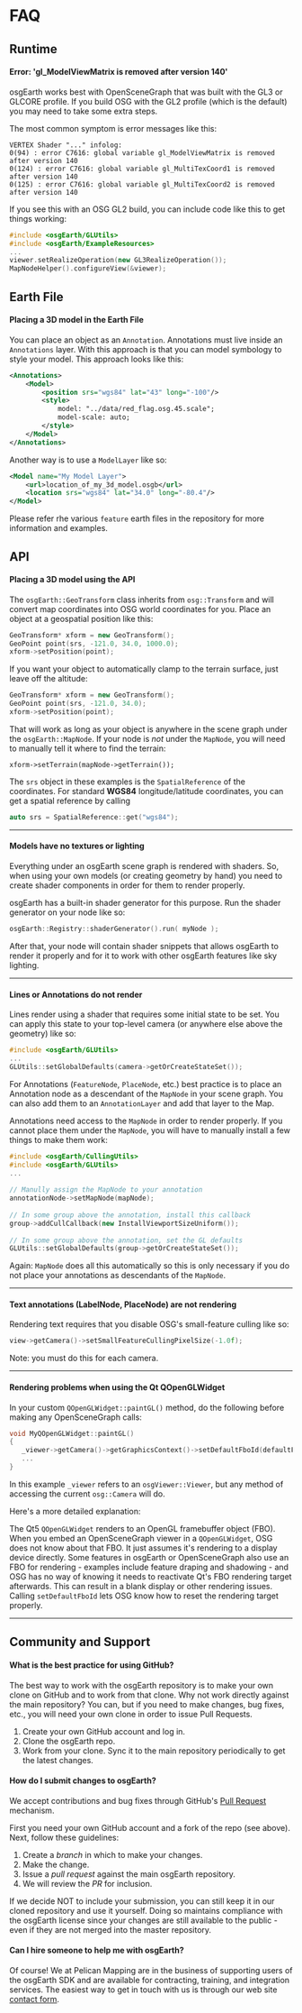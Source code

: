 # FAQ

## Runtime

#### Error: 'gl_ModelViewMatrix is removed after version 140'

osgEarth works best with OpenSceneGraph that was built with the GL3 or GLCORE profile. If you build OSG with the GL2 profile (which is the default) you may need to take some extra steps.

The most common symptom is error messages like this:
```
VERTEX Shader "..." infolog:
0(94) : error C7616: global variable gl_ModelViewMatrix is removed after version 140
0(124) : error C7616: global variable gl_MultiTexCoord1 is removed after version 140
0(125) : error C7616: global variable gl_MultiTexCoord2 is removed after version 140
```

If you see this with an OSG GL2 build, you can include code like this to get things working:
```c++
#include <osgEarth/GLUtils>
#include <osgEarth/ExampleResources>
...
viewer.setRealizeOperation(new GL3RealizeOperation());
MapNodeHelper().configureView(&viewer);
```


## Earth File

#### Placing a 3D model in the Earth File

You can place an object as an `Annotation`. Annotations must live inside an `Annotations` layer. With this approach is that you can model symbology to style your model. This approach looks like this:
```xml
<Annotations>
    <Model>
        <position srs="wgs84" lat="43" long="-100"/>
        <style>
            model: "../data/red_flag.osg.45.scale";
            model-scale: auto;
        </style>
    </Model>
</Annotations>
```

Another way is to use a `ModelLayer` like so:
```xml
<Model name="My Model Layer">
    <url>location_of_my_3d_model.osgb</url>
    <location srs="wgs84" lat="34.0" long="-80.4"/>
</Model>
```

Please refer rhe various `feature` earth files in the repository for more information and examples.

## API

#### Placing a 3D model using the API

The `osgEarth::GeoTransform` class inherits from `osg::Transform` and will convert map coordinates into OSG world coordinates for you. Place an object at a geospatial position like this:
```c++
GeoTransform* xform = new GeoTransform();
GeoPoint point(srs, -121.0, 34.0, 1000.0);
xform->setPosition(point);
```

If you want your object to automatically clamp to the terrain surface, just leave off the altitude:
```c++
GeoTransform* xform = new GeoTransform();
GeoPoint point(srs, -121.0, 34.0);
xform->setPosition(point);
```

That will work as long as your object is anywhere in the scene graph under the `osgEarth::MapNode`. If your node is *not* under the `MapNode`, you will need to manually tell it where to find the terrain:
```
xform->setTerrain(mapNode->getTerrain());
```

The `srs` object in these examples is the `SpatialReference` of the coordinates. For standard **WGS84** longitude/latitude coordinates, you can get a spatial reference by calling
```c++
auto srs = SpatialReference::get("wgs84");
```

---
#### Models have no textures or lighting

Everything under an osgEarth scene graph is rendered with shaders. So, when using your own models (or creating geometry by hand) you need to create shader components in order for them to render properly.

osgEarth has a built-in shader generator for this purpose.
Run the shader generator on your node like so:

```C++
osgEarth::Registry::shaderGenerator().run( myNode );
```

After that, your node will contain shader snippets that allows osgEarth to render it properly and for it to work with other osgEarth features like sky lighting.


---
#### Lines or Annotations do not render

Lines render using a shader that requires some initial state to be set. You can apply this state to your top-level camera (or anywhere else above the geometry) like so:

```c++
#include <osgEarth/GLUtils>
...
GLUtils::setGlobalDefaults(camera->getOrCreateStateSet());
```

For Annotations (`FeatureNode`, `PlaceNode`, etc.) best practice is to place an Annotation node as a descendant of the `MapNode` in your scene graph. You can also add them to an ```AnnotationLayer``` and add that layer to the Map.

Annotations need access to the `MapNode` in order to render properly.
If you cannot place them under the `MapNode`, you will have to manually install a few things to make them work:

```c++
#include <osgEarth/CullingUtils>
#include <osgEarth/GLUtils>
...
 
// Manully assign the MapNode to your annotation
annotationNode->setMapNode(mapNode);
 
// In some group above the annotation, install this callback
group->addCullCallback(new InstallViewportSizeUniform());
 
// In some group above the annotation, set the GL defaults
GLUtils::setGlobalDefaults(group->getOrCreateStateSet());
```

Again: `MapNode` does all this automatically so this is only necessary if you do not place your annotations as descendants of the `MapNode`.


---
#### Text annotations (LabelNode, PlaceNode) are not rendering

Rendering text requires that you disable OSG's small-feature culling like so:

```C++
view->getCamera()->setSmallFeatureCullingPixelSize(-1.0f);
```
Note: you must do this for each camera.


---
#### Rendering problems when using the Qt QOpenGLWidget

In your custom `QOpenGLWidget::paintGL()` method, do the following before making any OpenSceneGraph calls:

```c++
void MyQOpenGLWidget::paintGL()
{
   _viewer->getCamera()->getGraphicsContext()->setDefaultFboId(defaultFramebufferObject());
   ...
}
```

In this example `_viewer` refers to an `osgViewer::Viewer`, but any method of accessing the current `osg::Camera` will do.

Here's a more detailed explanation: 

The Qt5 `QOpenGLWidget` renders to an OpenGL framebuffer object (FBO). When you embed an OpenSceneGraph viewer in a `QOpenGLWidget`, OSG does not know about that FBO. It just assumes it's rendering to a display device directly. Some features in osgEarth or OpenSceneGraph also use an FBO for rendering - examples include feature draping and shadowing - and OSG has no way of knowing it needs to reactivate Qt's FBO rendering target afterwards. This can result in a blank display or other rendering issues. Calling `setDefaultFboId` lets OSG know how to reset the rendering target properly.


---
## Community and Support

#### What is the best practice for using GitHub?

The best way to work with the osgEarth repository is to make your own clone on GitHub and to work from that clone. Why not work directly against the main repository? You can, but if you need to make changes, bug fixes, etc., you will need your own clone in order to issue Pull Requests.

1. Create your own GitHub account and log in.
2. Clone the osgEarth repo.
3. Work from your clone. Sync it to the main repository periodically to get the latest changes.

#### How do I submit changes to osgEarth?

We accept contributions and bug fixes through GitHub's [Pull Request](https://help.github.com/articles/using-pull-requests) mechanism.

First you need your own GitHub account and a fork of the repo (see above). Next, follow these guidelines:

1. Create a *branch* in which to make your changes.
2. Make the change.
3. Issue a *pull request* against the main osgEarth repository.
4. We will review the *PR* for inclusion.

If we decide NOT to include your submission, you can still keep it in our cloned repository and use it yourself. Doing so maintains compliance with the osgEarth license since your changes are still available to the public - even if they are not merged into the master repository.


#### Can I hire someone to help me with osgEarth?

Of course! We at Pelican Mapping are in the business of supporting users of the osgEarth SDK and are available for contracting, training, and integration services. The easiest way to get in touch with us is through our web site [contact form](http://pelicanmapping.com/?page_id=2).

